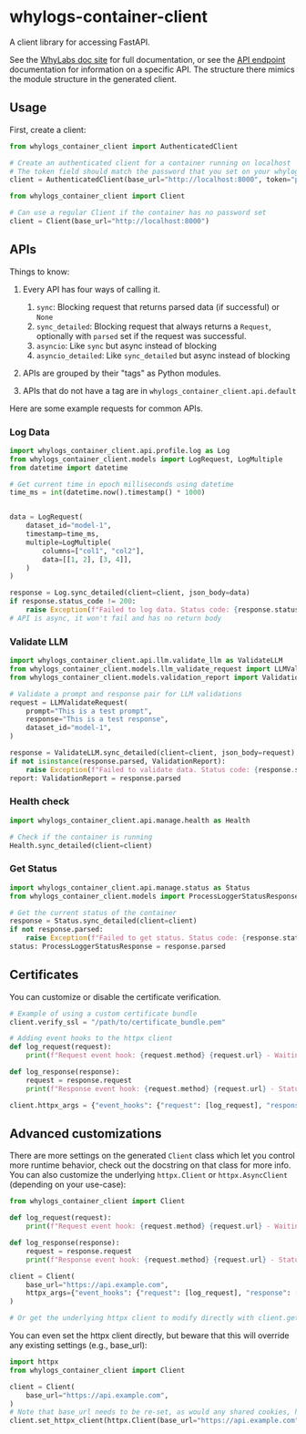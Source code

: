 # whylogs-container-client

A client library for accessing FastAPI.

See the [WhyLabs doc site](https://docs.whylabs.ai/docs/integrations-whylogs-container) for full documentation, or see the [API
endpoint](https://whylabs.github.io/whylogs-container-python-docs/whylogs-container-python.html#operation/log_docs_log_docs_post)
documentation for information on a specific API. The structure there mimics the module structure in the generated client.

## Usage

First, create a client:

```python
from whylogs_container_client import AuthenticatedClient

# Create an authenticated client for a container running on localhost
# The token field should match the password that you set on your whylogs container deployment.
client = AuthenticatedClient(base_url="http://localhost:8000", token="password", prefix="", auth_header_name="X-API-Key")

from whylogs_container_client import Client

# Can use a regular Client if the container has no password set
client = Client(base_url="http://localhost:8000")
```

## APIs

Things to know:

1. Every API has four ways of calling it.

   1. `sync`: Blocking request that returns parsed data (if successful) or `None`
   1. `sync_detailed`: Blocking request that always returns a `Request`, optionally with `parsed` set if the request was successful.
   1. `asyncio`: Like `sync` but async instead of blocking
   1. `asyncio_detailed`: Like `sync_detailed` but async instead of blocking

1. APIs are grouped by their "tags" as Python modules.
1. APIs that do not have a tag are in `whylogs_container_client.api.default`

Here are some example requests for common APIs.

### Log Data

```python
import whylogs_container_client.api.profile.log as Log
from whylogs_container_client.models import LogRequest, LogMultiple
from datetime import datetime

# Get current time in epoch milliseconds using datetime
time_ms = int(datetime.now().timestamp() * 1000)


data = LogRequest(
    dataset_id="model-1",
    timestamp=time_ms,
    multiple=LogMultiple(
        columns=["col1", "col2"],
        data=[[1, 2], [3, 4]],
    )
)

response = Log.sync_detailed(client=client, json_body=data)
if response.status_code != 200:
    raise Exception(f"Failed to log data. Status code: {response.status_code}")
# API is async, it won't fail and has no return body
```

### Validate LLM

```python
import whylogs_container_client.api.llm.validate_llm as ValidateLLM
from whylogs_container_client.models.llm_validate_request import LLMValidateRequest
from whylogs_container_client.models.validation_report import ValidationReport

# Validate a prompt and response pair for LLM validations
request = LLMValidateRequest(
    prompt="This is a test prompt",
    response="This is a test response",
    dataset_id="model-1",
)

response = ValidateLLM.sync_detailed(client=client, json_body=request)
if not isinstance(response.parsed, ValidationReport):
    raise Exception(f"Failed to validate data. Status code: {response.status_code}. {response.parsed}")
report: ValidationReport = response.parsed
```

### Health check

```python
import whylogs_container_client.api.manage.health as Health

# Check if the container is running
Health.sync_detailed(client=client)
```

### Get Status

```python
import whylogs_container_client.api.manage.status as Status
from whylogs_container_client.models import ProcessLoggerStatusResponse

# Get the current status of the container
response = Status.sync_detailed(client=client)
if not response.parsed:
    raise Exception(f"Failed to get status. Status code: {response.status_code}")
status: ProcessLoggerStatusResponse = response.parsed
```

## Certificates

You can customize or disable the certificate verification.

```python
# Example of using a custom certificate bundle
client.verify_ssl = "/path/to/certificate_bundle.pem"
```

```python
# Adding event hooks to the httpx client
def log_request(request):
    print(f"Request event hook: {request.method} {request.url} - Waiting for response")

def log_response(response):
    request = response.request
    print(f"Response event hook: {request.method} {request.url} - Status {response.status_code}")

client.httpx_args = {"event_hooks": {"request": [log_request], "response": [log_response]}}
```

## Advanced customizations

There are more settings on the generated `Client` class which let you control more runtime behavior, check out the docstring on that class for more info. You can also customize the underlying `httpx.Client` or `httpx.AsyncClient` (depending on your use-case):

```python
from whylogs_container_client import Client

def log_request(request):
    print(f"Request event hook: {request.method} {request.url} - Waiting for response")

def log_response(response):
    request = response.request
    print(f"Response event hook: {request.method} {request.url} - Status {response.status_code}")

client = Client(
    base_url="https://api.example.com",
    httpx_args={"event_hooks": {"request": [log_request], "response": [log_response]}},
)

# Or get the underlying httpx client to modify directly with client.get_httpx_client() or client.get_async_httpx_client()
```

You can even set the httpx client directly, but beware that this will override any existing settings (e.g., base_url):

```python
import httpx
from whylogs_container_client import Client

client = Client(
    base_url="https://api.example.com",
)
# Note that base_url needs to be re-set, as would any shared cookies, headers, etc.
client.set_httpx_client(httpx.Client(base_url="https://api.example.com", proxies="http://localhost:8030"))
```
